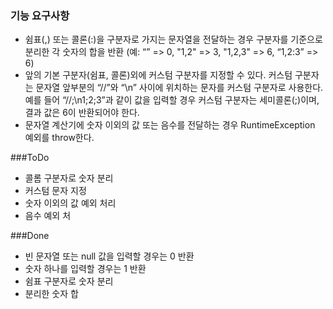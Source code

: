 ### 기능 요구사항
- 쉼표(,) 또는 콜론(:)을 구분자로 가지는 문자열을 전달하는 경우 구분자를 기준으로 분리한 각 숫자의 합을 반환 (예: “” => 0, "1,2" => 3, "1,2,3" => 6, “1,2:3” => 6)
- 앞의 기본 구분자(쉼표, 콜론)외에 커스텀 구분자를 지정할 수 있다. 커스텀 구분자는 문자열 앞부분의 “//”와 “\n” 사이에 위치하는 문자를 커스텀 구분자로 사용한다. 예를 들어 “//;\n1;2;3”과 같이 값을 입력할 경우 커스텀 구분자는 세미콜론(;)이며, 결과 값은 6이 반환되어야 한다.
- 문자열 계산기에 숫자 이외의 값 또는 음수를 전달하는 경우 RuntimeException 예외를 throw한다.

###ToDo
- 콜롬 구분자로 숫자 분리
- 커스텀 문자 지정
- 숫자 이외의 값 예외 처리
- 음수 예외 처


###Done
- 빈 문자열 또는 null 값을 입력할 경우는 0 반환
- 숫자 하나를 입력할 경우는 1 반환
- 쉼표 구분자로 숫자 분리
- 분리한 숫자 합
